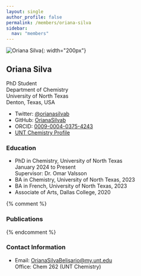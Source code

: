 ```yaml
---
layout: single
author_profile: false
permalink: /members/oriana-silva
sidebar:
  nav: "members"
---
```


![Oriana Silva]({{site.url}}/assets/images/OrianaSilva.jpg){: width="200px"}

## Oriana Silva
PhD Student  
Department of Chemistry  
University of North Texas  
Denton, Texas, USA  

* Twitter: [@orianasilvab](https://twitter.com/orianasilvab)  
* GitHub: [OrianaSilvab](https://github.com/OrianaSilvab)  
* ORCID: [0009-0004-0375-4243](http://orcid.org/0009-0004-0375-4243)  
* [UNT Chemistry Profile](https://chemistry.unt.edu/people/oriana-silva-belisario)  

### Education
* PhD in Chemistry, University of North Texas  
  January 2024 to Present  
  Supervisor: Dr. Omar Valsson  
* BA in Chemistry, University of North Texas, 2023   
* BA in French, University of North Texas, 2023   
* Associate of Arts, Dallas College, 2020     

{% comment %}
### Publications
{% endcomment %}

### Contact Information
* Email: [OrianaSilvaBelisario@my.unt.edu](mailto:OrianaSilvaBelisario@my.unt.edu)  
  Office: Chem 262 (UNT Chemistry)
